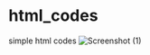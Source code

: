 # html_codes
 simple html codes
![Screenshot (1)](https://github.com/Jeel1312/01_FASTEST/assets/153166867/349dec3b-f459-4837-a63a-2e419b108654)
